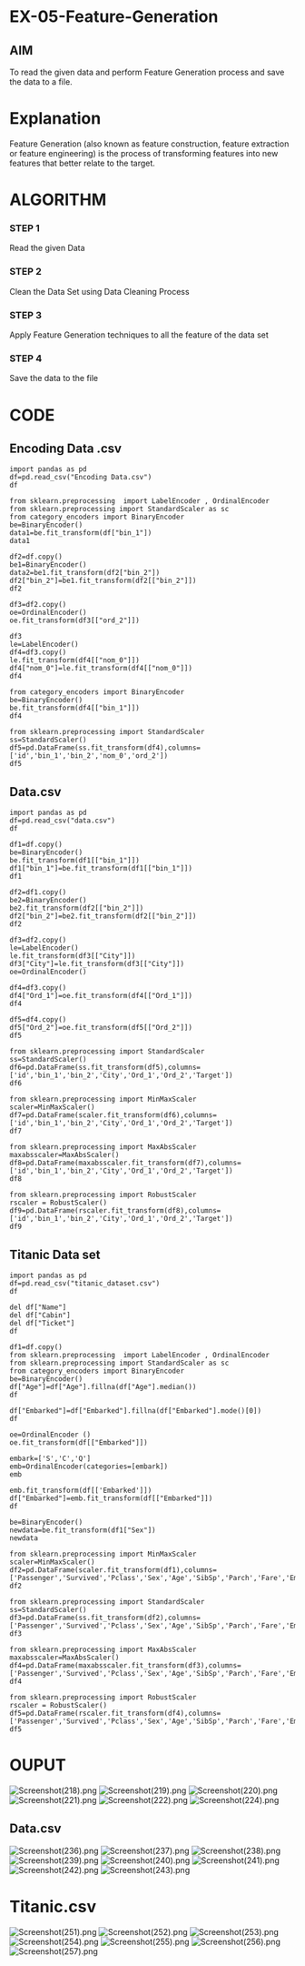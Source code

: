 # EX-05-Feature-Generation


## AIM
To read the given data and perform Feature Generation process and save the data to a file. 

# Explanation
Feature Generation (also known as feature construction, feature extraction or feature engineering) is the process of transforming features into new features that better relate to the target.
 

# ALGORITHM
### STEP 1
Read the given Data
### STEP 2
Clean the Data Set using Data Cleaning Process
### STEP 3
Apply Feature Generation techniques to all the feature of the data set
### STEP 4
Save the data to the file


# CODE
## Encoding Data .csv
```
import pandas as pd
df=pd.read_csv("Encoding Data.csv")
df

from sklearn.preprocessing  import LabelEncoder , OrdinalEncoder
from sklearn.preprocessing import StandardScaler as sc
from category_encoders import BinaryEncoder
be=BinaryEncoder()
data1=be.fit_transform(df["bin_1"])
data1

df2=df.copy()
be1=BinaryEncoder()
data2=be1.fit_transform(df2["bin_2"])
df2["bin_2"]=be1.fit_transform(df2[["bin_2"]])
df2

df3=df2.copy()
oe=OrdinalEncoder()
oe.fit_transform(df3[["ord_2"]])

df3
le=LabelEncoder()
df4=df3.copy()
le.fit_transform(df4[["nom_0"]])
df4["nom_0"]=le.fit_transform(df4[["nom_0"]])
df4

from category_encoders import BinaryEncoder
be=BinaryEncoder()
be.fit_transform(df4[["bin_1"]])
df4

from sklearn.preprocessing import StandardScaler
ss=StandardScaler()
df5=pd.DataFrame(ss.fit_transform(df4),columns=['id','bin_1','bin_2','nom_0','ord_2'])
df5
```
## Data.csv 
```
import pandas as pd
df=pd.read_csv("data.csv")
df

df1=df.copy()
be=BinaryEncoder()
be.fit_transform(df1[["bin_1"]])
df1["bin_1"]=be.fit_transform(df1[["bin_1"]])
df1

df2=df1.copy()
be2=BinaryEncoder()
be2.fit_transform(df2[["bin_2"]])
df2["bin_2"]=be2.fit_transform(df2[["bin_2"]])
df2

df3=df2.copy()
le=LabelEncoder()
le.fit_transform(df3[["City"]])
df3["City"]=le.fit_transform(df3[["City"]])
oe=OrdinalEncoder()

df4=df3.copy()
df4["Ord_1"]=oe.fit_transform(df4[["Ord_1"]])
df4

df5=df4.copy()
df5["Ord_2"]=oe.fit_transform(df5[["Ord_2"]])
df5

from sklearn.preprocessing import StandardScaler
ss=StandardScaler()
df6=pd.DataFrame(ss.fit_transform(df5),columns=['id','bin_1','bin_2','City','Ord_1','Ord_2','Target'])
df6

from sklearn.preprocessing import MinMaxScaler
scaler=MinMaxScaler()
df7=pd.DataFrame(scaler.fit_transform(df6),columns=['id','bin_1','bin_2','City','Ord_1','Ord_2','Target'])
df7

from sklearn.preprocessing import MaxAbsScaler
maxabsscaler=MaxAbsScaler()
df8=pd.DataFrame(maxabsscaler.fit_transform(df7),columns=['id','bin_1','bin_2','City','Ord_1','Ord_2','Target'])
df8

from sklearn.preprocessing import RobustScaler
rscaler = RobustScaler()
df9=pd.DataFrame(rscaler.fit_transform(df8),columns=['id','bin_1','bin_2','City','Ord_1','Ord_2','Target'])
df9
```
## Titanic Data set
```
import pandas as pd
df=pd.read_csv("titanic_dataset.csv")
df

del df["Name"]
del df["Cabin"]
del df["Ticket"]
df

df1=df.copy()
from sklearn.preprocessing  import LabelEncoder , OrdinalEncoder
from sklearn.preprocessing import StandardScaler as sc
from category_encoders import BinaryEncoder
be=BinaryEncoder()
df["Age"]=df["Age"].fillna(df["Age"].median())
df

df["Embarked"]=df["Embarked"].fillna(df["Embarked"].mode()[0])
df

oe=OrdinalEncoder ()
oe.fit_transform(df[["Embarked"]])

embark=['S','C','Q']
emb=OrdinalEncoder(categories=[embark])
emb

emb.fit_transform(df[['Embarked']])
df["Embarked"]=emb.fit_transform(df[["Embarked"]])
df

be=BinaryEncoder()
newdata=be.fit_transform(df1["Sex"])
newdata

from sklearn.preprocessing import MinMaxScaler
scaler=MinMaxScaler()
df2=pd.DataFrame(scaler.fit_transform(df1),columns=['Passenger','Survived','Pclass','Sex','Age','SibSp','Parch','Fare','Embarked'])
df2

from sklearn.preprocessing import StandardScaler
ss=StandardScaler()
df3=pd.DataFrame(ss.fit_transform(df2),columns=['Passenger','Survived','Pclass','Sex','Age','SibSp','Parch','Fare','Embarked'])
df3

from sklearn.preprocessing import MaxAbsScaler
maxabsscaler=MaxAbsScaler()
df4=pd.DataFrame(maxabsscaler.fit_transform(df3),columns=['Passenger','Survived','Pclass','Sex','Age','SibSp','Parch','Fare','Embarked'])
df4

from sklearn.preprocessing import RobustScaler
rscaler = RobustScaler()
df5=pd.DataFrame(rscaler.fit_transform(df4),columns=['Passenger','Survived','Pclass','Sex','Age','SibSp','Parch','Fare','Embarked'])
df5
```
# OUPUT
![Screenshot(218).png](./Screenshot%20(218).png)
![Screenshot(219).png](./Screenshot%20(219).png)
![Screenshot(220).png](./Screenshot%20(220).png)
![Screenshot(221).png](./Screenshot%20(221).png)
![Screenshot(222).png](./Screenshot%20(222).png)
![Screenshot(224).png](./Screenshot%20(224).png)

## Data.csv
![Screenshot(236).png](./Screenshot%20(236).png)
![Screenshot(237).png](./Screenshot%20(237).png)
![Screenshot(238).png](./Screenshot%20(238).png)
![Screenshot(239).png](./Screenshot%20(239).png)
![Screenshot(240).png](./Screenshot%20(240).png)
![Screenshot(241).png](./Screenshot%20(241).png)
![Screenshot(242).png](./Screenshot%20(242).png)
![Screenshot(243).png](./Screenshot%20(243).png)
# Titanic.csv
![Screenshot(251).png](./Screenshot%20(251).png)
![Screenshot(252).png](./Screenshot%20(252).png)
![Screenshot(253).png](./Screenshot%20(253).png)
![Screenshot(254).png](./Screenshot%20(254).png)
![Screenshot(255).png](./Screenshot%20(255).png)
![Screenshot(256).png](./Screenshot%20(256).png)
![Screenshot(257).png](./Screenshot%20(257).png)